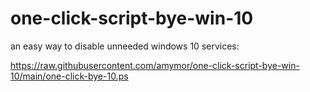 # one-click-script-bye-win-10
an easy way to disable unneeded windows 10 services:

https://raw.githubusercontent.com/amymor/one-click-script-bye-win-10/main/one-click-bye-10.ps
